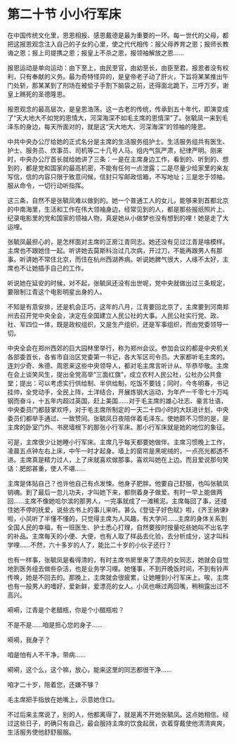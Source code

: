 # 第二十节 小小行军床

在中国传统文化里，恩恩相报、感恩戴德是最为重要的一环。每一世代的父母，都把这报恩观念注入自己的子女的心里，使之代代相传：报父母养育之恩；报师长教诲之恩；报上司提携之恩；报皇上不杀之恩，报领袖解放之恩……

报恩运动是单向运动：由下至上，由民至官，由幼至长，由臣至君。报恩者没有权利，只有奉献的义务。最为奇特怪异的，是皇帝老子动了肝火，下旨将某某推出午门处斩，那某某到了刑场在被侩子手割下脑袋之前，还得面北跪下，三呼万岁，谢皇上赐死的圣德隆恩。

报恩观念的最高层次，是皇恩浩荡。这一古老的传统，传承到五十年代，即演变成了“天大地大不如党的恩情大，河深海深不如毛主席的恩情深”了。张毓凤一来到毛泽东的身边，每天所面对的，就是这“天大地大、河深海深”的领袖的隆恩。

中共中央办公厅给她的正式名分是主席的生活服务组护士。生活服务组共有医生、护士、服务员、炊事员、司机等二十几号人马。组内气氛严肃，纪律严明。刚来时，中央办公厅首长就给她讲了三条：一是在主席身边工作，看到的、听到的、想到的，都是党和国家的最高机密，不能有任何一点泄露；二是尽量少给家里的亲友写信，信的内容只限于致意问候，信封只写邮政信箱，不写地址；三是忠于领袖，服从命令，一切行动听指挥。

这三条，自然不是张毓凤难以做到的。她一个普通工人的女儿，能够来到首都北京的中南海里，生活和工作在伟大领袖身边，经常见到的人，都是那些报纸照片上、纪录电影里的党和国家的领袖人物，真是她从小做梦也没有想到的哩！她是走了大运哩。

张毓凤最担心的，是怎样面对主席的正房江青同志。她还没有见过江青是啥模样。主席也不跟她住一起。听讲她去莫斯科治过几次病，开过刀，不能再跟男人有那事。听讲她不常住北京，而住在杭州西湖养病。听说她脾气很大，人缘不太好，主席也不让她插手自己的工作。

听说她在延安的时候，对不起，张毓凤还没有出世呢，党中央就做出过三条规定，要限制江青这个电影明星出身的人。

不知是有意安排，还是机会正巧，这年的八月，江青要回北京了，主席要到河南郑州去召开党中央全会，决定在全国建立人民公社的大事。人民公社实行党、政、社、军四位一体，既是政权组织，又是生产组织，还是军事组织，而由党委领导一切。

中央全会在郑州西郊的巨大园林里举行，称为郑州会议。参加会议的都是中央机关各部委首长，各省市自治区党委第一书记，各大军区司令员。大家都听毛主席的。连刘少奇、朱德、周恩来这些中央领导人，都对毛主席言听计从、毕恭毕敬。主席在会上谈笑风生，提出全党高举“三面红旗”，成立农村人民公社，公社办公共食堂；提出：可以考虑实行供给制、半供给制，吃饭不要钱；同时，今冬明春，书记挂帅，全党动手，全民上阵，土洋结合，开展炼钢大运动，为年产一千零七十万吨钢而奋斗，十五年内超过英国，赶上美国……对于毛主席的雄心壮志、豪言壮语，中央委员门都鼓掌欢呼，对于毛主席所制定的一天二十四小时的大跃进计划，中央委员们都举手通过、一致赞同。张毓凤日夜陪伴着毛泽东。使她颇不习惯的是，是主席的卧室门外、书房墙根下的那张小行军床。那小行军床就是她的地位的象征。

可是，主席很少让她睡小行军床。主席几乎每天都要她做伴。主席习惯晚上工作，凌晨五点钟左右上床，中午一时才起身。墙上的窗帘是黑呢绒的，一点亮光都透不进。主席真是精力过人，上了床就喜欢做那事。喜欢叫她在上边。而且爱说那句笑话：肥郎甚重，使人不堪……

主席是体贴自己？也许他自己有点发悚。他身子肥胖。他要自己舒服，也叫张毓凤销魂。到了最后一忽儿功夫，才叫她下来，都侧着身子做爱。有时一早上能做两回……主席不像她哈尔滨的那男人，一完事就成了一滩稀泥。主席每回了事，还搂住她不停的抚爱，说些古书上的事儿来听。甚么《登徒子好色赋》啦，《齐王纳谏》啦，小凤听了半懂不懂的，只觉得主席为人风趣，有大学问……主席的身体关系到全国人民的幸福，有一班医生、护士悉心打理，自然要按时按量吃些她叫不出名字的补品。主席每天的小便、大便，也有人取了样品去化验，去分析成分，这才叫科学哩……不然，六十多岁的人了，能比二十岁的小伙子还行？

也有一样事，张毓凤是看得清的，有时主席书房里来了漂亮的女同志，她就会自觉地到医务组去做些杂活，也是业务学习哩。她懂事，不到开晚饭时间，不到有铃声传唤，她是不回去的。那晚上，主席就会很疲累，让她睡到小行军床上。唉，主席也有一般男人的嗜好，爱新鲜，爱漂亮的女人。小凤也噘过两回嘴，稍稍露出过不高兴。

嗬嗬，江青是个老醋瓶，你是个小醋瓶啦？

不是不是……咱是担心您的身子……

嗬嗬，我身子？

咱是怕有人不干净，带病……

嗬嗬，这个么，这个嘛，放心，能来这里的同志都很干净……

咱才二十岁，陪着您，还嫌不够？

毛主席把手指放在她嘴上，示意她住口。

不过后来主席说了，别的人，他都离得了，就是离不开她张毓凤。这点她相信。经过这些日子，的确只有自己，最会服持主席的饮食起居，衣着穿戴使他清清爽爽，生活服务使他舒舒服服。
